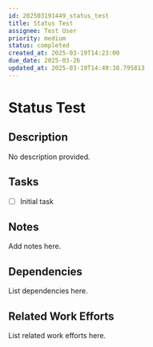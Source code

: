 ```yaml
---
id: 202503191449_status_test
title: Status Test
assignee: Test User
priority: medium
status: completed
created_at: 2025-03-19T14:23:00
due_date: 2025-03-26
updated_at: 2025-03-19T14:49:38.795813
---
```


# Status Test

## Description
No description provided.

## Tasks
- [ ] Initial task

## Notes
Add notes here.

## Dependencies
List dependencies here.

## Related Work Efforts
List related work efforts here.